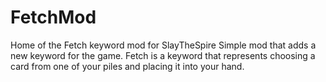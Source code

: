 # FetchMod
Home of the Fetch keyword mod for SlayTheSpire
Simple mod that adds a new keyword for the game. 
Fetch is a keyword that represents choosing a card from one of your piles and placing it into your hand.
